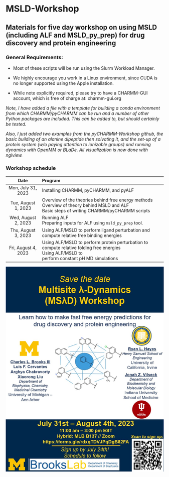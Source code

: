 # MSLD-Workshop
## Materials for five day workshop on using MSLD (including ALF and MSLD_py_prep) for drug discovery and protein engineering
### General Requirements:
- Most of these scripts will be run using the Slurm Workload Manager.
- We highly encourage you work in a Linux environment, since CUDA is no longer supported using the Apple installation.

- While note explicitly required, please try to have a CHARMM-GUI account, which is free of charge at: charmm-gui.org

  
_Note, I have added a file with a template for building a conda environment from which CHARMM/pyCHARMM can be run and a number of other Python packages are included. This can be added to, but should certainly be tested._

_Also, I just added two examples from the pyCHARMM-Workshop github, the basic building of an alanine dipeptide then solvating it, and the set-up of a protein system (w/o paying attention to ionizable groups) and running dynamics with OpenMM or BLaDe. All visualization is now done with nglview._

### Workshop schedule
| Date         | Program                                                                                                     |
|:------------:|:------------------------------------------------------------------------------------------------------------|
| Mon, July 31, 2023 | Installing CHARMM, pyCHARMM, and pyALF                                                                      |
| Tue, August 1, 2023  | Overview of the theories behind free energy methods<br>Overview of theory behind MSLD and ALF<br> Basic steps of writing CHARMM/pyCHARMM scripts |
| Wed, August 2, 2023  | Running ALF<br> Preparing inputs for ALF using `msld_py_prep` tool.                                        |
| Thu, August 3, 2023  | Using ALF/MSLD to perform ligand perturbation and compute relative free binding energies                            |
| Fri, August 4, 2023  | Using ALF/MSLD to perform protein perturbation to <br>compute relative folding free energies<br>Using ALF/MSLD to <br>perform constant pH MD simulations |

![Workshop flyer](https://github.com/BrooksResearchGroup-UM/MSLD-Workshop/blob/main/flyer.jpg)


